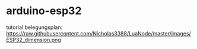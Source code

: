 # arduino-esp32
tutorial belegungsplan: https://raw.githubusercontent.com/Nicholas3388/LuaNode/master/images/ESP32_dimension.png

